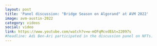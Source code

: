 ```yaml
---
layout: post
title: 'Panel discussion: "Bridge Season on Algorand" at AVM 2022'
image: avm-austin-2022
category: videos
social: video
link: https://www.youtube.com/watch?v=w-mOFqMcvdE&t=22097s
#headline: Adi Ben-Ari participated in the discussion panel on NFTs.  
---
```

